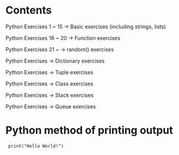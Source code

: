 # Contents

Python Exercises 1 ~ 15 -> Basic exercises (including strings, lists)

Python Exercises 16 ~ 20 -> Function exercises

Python Exercises 21 ~ -> random() exercises

Python Exercises  -> Dictionary exercises

Python Exercises -> Tuple exercises

Python Exercises -> Class exercises

Python Exercises -> Stack exercises

Python Exercises -> Queue exercises


# Python method of printing output

     print("Hello World!") 
